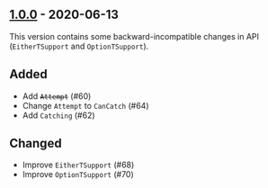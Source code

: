 ## [1.0.0](https://github.com/Kevin-Lee/effectie/issues?utf8=%E2%9C%93&q=is%3Aissue+is%3Aclosed+milestone%3A%22milestone5%22) - 2020-06-13

This version contains some backward-incompatible changes in API (`EitherTSupport` and `OptionTSupport`).

## Added
* Add <code>~~Attempt~~</code> (#60)
* Change `Attempt` to `CanCatch` (#64)
* Add `Catching` (#62)

## Changed
* Improve `EitherTSupport` (#68)
* Improve `OptionTSupport` (#70)
